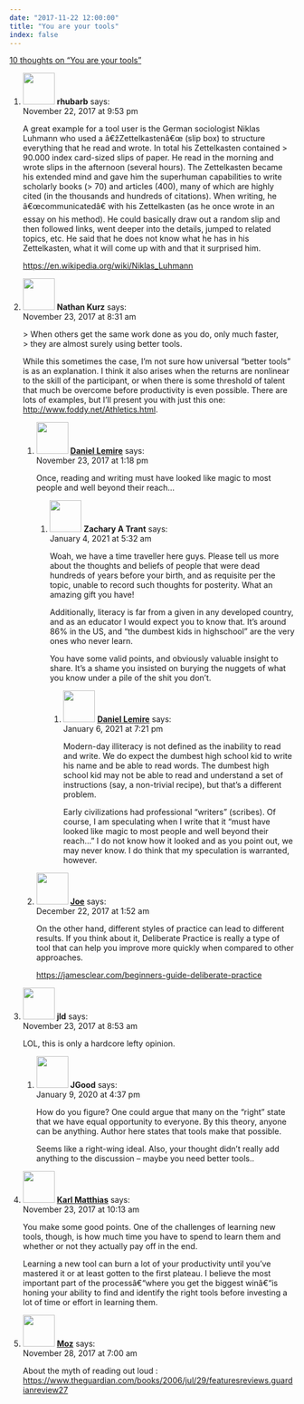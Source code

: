 ```yaml
---
date: "2017-11-22 12:00:00"
title: "You are your tools"
index: false
---
```


[10 thoughts on &ldquo;You are your tools&rdquo;](/lemire/blog/2017/11-22-you-are-your-tools)

<ol class="comment-list">
<li id="comment-291964" class="comment even thread-even depth-1">
<div class="comment-author vcard">
<img alt src="https://secure.gravatar.com/avatar/0ffc22f788659dfc126bf922562f9a7e?s=56&#038;d=mm&#038;r=g" srcset="https://secure.gravatar.com/avatar/0ffc22f788659dfc126bf922562f9a7e?s=112&#038;d=mm&#038;r=g 2x" class="avatar avatar-56 photo" height="56" width="56" decoding="async" /> <b class="fn">rhubarb</b> <span class="says">says:</span> </div>
<div class="comment-metadata"><time datetime="2017-11-22T21:53:41+00:00">November 22, 2017 at 9:53 pm</time></a> </div>
<div class="comment-content">
<p>A great example for a tool user is the German sociologist Niklas Luhmann who used a â€žZettelkastenâ€œ (slip box) to structure everything that he read and wrote. In total his Zettelkasten contained &gt; 90.000 index card-sized slips of paper. He read in the morning and wrote slips in the afternoon (several hours). The Zettelkasten became his extended mind and gave him the superhuman capabilities to write scholarly books (&gt; 70) and articles (400), many of which are highly cited (in the thousands and hundreds of citations). When writing, he â€œcommunicatedâ€ with his Zettelkasten (as he once wrote in an essay on his method). He could basically draw out a random slip and then followed links, went deeper into the details, jumped to related topics, etc. He said that he does not know what he has in his Zettelkasten, what it will come up with and that it surprised him.</p>
<p><a href="https://en.wikipedia.org/wiki/Niklas_Luhmann" rel="nofollow ugc">https://en.wikipedia.org/wiki/Niklas_Luhmann</a></p>
</div>
</li>
<li id="comment-292007" class="comment odd alt thread-odd thread-alt depth-1 parent">
<div class="comment-author vcard">
<img alt src="https://secure.gravatar.com/avatar/42db3b38e7ec7d5daa0813add239f16c?s=56&#038;d=mm&#038;r=g" srcset="https://secure.gravatar.com/avatar/42db3b38e7ec7d5daa0813add239f16c?s=112&#038;d=mm&#038;r=g 2x" class="avatar avatar-56 photo" height="56" width="56" decoding="async" /> <b class="fn">Nathan Kurz</b> <span class="says">says:</span> </div>
<div class="comment-metadata"><time datetime="2017-11-23T08:31:03+00:00">November 23, 2017 at 8:31 am</time></a> </div>
<div class="comment-content">
<p>&gt; When others get the same work done as you do, only much faster,<br/>
&gt; they are almost surely using better tools.</p>
<p>While this sometimes the case, I&rsquo;m not sure how universal &ldquo;better tools&rdquo; is as an explanation. I think it also arises when the returns are nonlinear to the skill of the participant, or when there is some threshold of talent that much be overcome before productivity is even possible. There are lots of examples, but I&rsquo;ll present you with just this one: <a href="http://www.foddy.net/Athletics.html" rel="nofollow ugc">http://www.foddy.net/Athletics.html</a>.</p>
</div>
<ol class="children">
<li id="comment-292025" class="comment byuser comment-author-lemire bypostauthor even depth-2 parent">
<div class="comment-author vcard">
<img alt src="https://secure.gravatar.com/avatar/2ca999bef9535950f5b84281a4dab006?s=56&#038;d=mm&#038;r=g" srcset="https://secure.gravatar.com/avatar/2ca999bef9535950f5b84281a4dab006?s=112&#038;d=mm&#038;r=g 2x" class="avatar avatar-56 photo" height="56" width="56" loading="lazy" decoding="async" /> <b class="fn"><a href="https://lemire.me/en/" class="url" rel="ugc">Daniel Lemire</a></b> <span class="says">says:</span> </div>
<div class="comment-metadata"><time datetime="2017-11-23T13:18:20+00:00">November 23, 2017 at 1:18 pm</time></a> </div>
<div class="comment-content">
<p>Once, reading and writing must have looked like magic to most people and well beyond their reach&#8230;</p>
</div>
<ol class="children">
<li id="comment-564810" class="comment odd alt depth-3 parent">
<div class="comment-author vcard">
<img alt src="https://secure.gravatar.com/avatar/5bf6460b8eacc0c33c96bcfa07205e56?s=56&#038;d=mm&#038;r=g" srcset="https://secure.gravatar.com/avatar/5bf6460b8eacc0c33c96bcfa07205e56?s=112&#038;d=mm&#038;r=g 2x" class="avatar avatar-56 photo" height="56" width="56" loading="lazy" decoding="async" /> <b class="fn">Zachary A Trant</b> <span class="says">says:</span> </div>
<div class="comment-metadata"><time datetime="2021-01-04T05:32:46+00:00">January 4, 2021 at 5:32 am</time></a> </div>
<div class="comment-content">
<p>Woah, we have a time traveller here guys. Please tell us more about the thoughts and beliefs of people that were dead hundreds of years before your birth, and as requisite per the topic, unable to record such thoughts for posterity. What an amazing gift you have!</p>
<p>Additionally, literacy is far from a given in any developed country, and as an educator I would expect you to know that. It&rsquo;s around 86% in the US, and &ldquo;the dumbest kids in highschool&rdquo; are the very ones who never learn.</p>
<p>You have some valid points, and obviously valuable insight to share. It&rsquo;s a shame you insisted on burying the nuggets of what you know under a pile of the shit you don&rsquo;t.</p>
</div>
<ol class="children">
<li id="comment-565378" class="comment byuser comment-author-lemire bypostauthor even depth-4">
<div class="comment-author vcard">
<img alt src="https://secure.gravatar.com/avatar/2ca999bef9535950f5b84281a4dab006?s=56&#038;d=mm&#038;r=g" srcset="https://secure.gravatar.com/avatar/2ca999bef9535950f5b84281a4dab006?s=112&#038;d=mm&#038;r=g 2x" class="avatar avatar-56 photo" height="56" width="56" loading="lazy" decoding="async" /> <b class="fn"><a href="https://lemire.me/en/" class="url" rel="ugc">Daniel Lemire</a></b> <span class="says">says:</span> </div>
<div class="comment-metadata"><time datetime="2021-01-06T19:21:56+00:00">January 6, 2021 at 7:21 pm</time></a> </div>
<div class="comment-content">
<p>Modern-day illiteracy is not defined as the inability to read and write. We do expect the dumbest high school kid to write his name and be able to read words. The dumbest high school kid may not be able to read and understand a set of instructions (say, a non-trivial recipe), but that&rsquo;s a different problem.</p>
<p>Early civilizations had professional &ldquo;writers&rdquo; (scribes). Of course, I am speculating when I write that it &ldquo;must have looked like magic to most people and well beyond their reach…&rdquo; I do not know how it looked and as you point out, we may never know. I do think that my speculation is warranted, however.</p>
</div>
</li>
</ol>
</li>
</ol>
</li>
<li id="comment-293835" class="comment odd alt depth-2">
<div class="comment-author vcard">
<img alt src="https://secure.gravatar.com/avatar/f6019c48fc1cec3f2a076560d0ec1467?s=56&#038;d=mm&#038;r=g" srcset="https://secure.gravatar.com/avatar/f6019c48fc1cec3f2a076560d0ec1467?s=112&#038;d=mm&#038;r=g 2x" class="avatar avatar-56 photo" height="56" width="56" loading="lazy" decoding="async" /> <b class="fn"><a href="https://joeyespo.com" class="url" rel="ugc external nofollow">Joe</a></b> <span class="says">says:</span> </div>
<div class="comment-metadata"><time datetime="2017-12-22T01:52:38+00:00">December 22, 2017 at 1:52 am</time></a> </div>
<div class="comment-content">
<p>On the other hand, different styles of practice can lead to different results. If you think about it, Deliberate Practice is really a type of tool that can help you improve more quickly when compared to other<br/>
approaches.</p>
<p><a href="https://jamesclear.com/beginners-guide-deliberate-practice" rel="nofollow ugc">https://jamesclear.com/beginners-guide-deliberate-practice</a></p>
</div>
</li>
</ol>
</li>
<li id="comment-292009" class="comment even thread-even depth-1 parent">
<div class="comment-author vcard">
<img alt src="https://secure.gravatar.com/avatar/988ac6d9ab01c62c26ca83981a0e5e9a?s=56&#038;d=mm&#038;r=g" srcset="https://secure.gravatar.com/avatar/988ac6d9ab01c62c26ca83981a0e5e9a?s=112&#038;d=mm&#038;r=g 2x" class="avatar avatar-56 photo" height="56" width="56" loading="lazy" decoding="async" /> <b class="fn">jld</b> <span class="says">says:</span> </div>
<div class="comment-metadata"><time datetime="2017-11-23T08:53:37+00:00">November 23, 2017 at 8:53 am</time></a> </div>
<div class="comment-content">
<p>LOL, this is only a hardcore lefty opinion.</p>
</div>
<ol class="children">
<li id="comment-483547" class="comment odd alt depth-2">
<div class="comment-author vcard">
<img alt src="https://secure.gravatar.com/avatar/b958be1f3a4a9743998ab2ea51d9c945?s=56&#038;d=mm&#038;r=g" srcset="https://secure.gravatar.com/avatar/b958be1f3a4a9743998ab2ea51d9c945?s=112&#038;d=mm&#038;r=g 2x" class="avatar avatar-56 photo" height="56" width="56" loading="lazy" decoding="async" /> <b class="fn">JGood</b> <span class="says">says:</span> </div>
<div class="comment-metadata"><time datetime="2020-01-09T16:37:02+00:00">January 9, 2020 at 4:37 pm</time></a> </div>
<div class="comment-content">
<p>How do you figure? One could argue that many on the &ldquo;right&rdquo; state that we have equal opportunity to everyone. By this theory, anyone can be anything. Author here states that tools make that possible.</p>
<p>Seems like a right-wing ideal. Also, your thought didn&rsquo;t really add anything to the discussion &#8211; maybe you need better tools..</p>
</div>
</li>
</ol>
</li>
<li id="comment-292013" class="comment even thread-odd thread-alt depth-1">
<div class="comment-author vcard">
<img alt src="https://secure.gravatar.com/avatar/5abbfc658e30ee14d25fd63fabed6d87?s=56&#038;d=mm&#038;r=g" srcset="https://secure.gravatar.com/avatar/5abbfc658e30ee14d25fd63fabed6d87?s=112&#038;d=mm&#038;r=g 2x" class="avatar avatar-56 photo" height="56" width="56" loading="lazy" decoding="async" /> <b class="fn"><a href="http://relistan.com" class="url" rel="ugc external nofollow">Karl Matthias</a></b> <span class="says">says:</span> </div>
<div class="comment-metadata"><time datetime="2017-11-23T10:13:07+00:00">November 23, 2017 at 10:13 am</time></a> </div>
<div class="comment-content">
<p>You make some good points. One of the challenges of learning new tools, though, is how much time you have to spend to learn them and whether or not they actually pay off in the end. </p>
<p>Learning a new tool can burn a lot of your productivity until you&rsquo;ve mastered it or at least gotten to the first plateau. I believe the most important part of the processâ€“where you get the biggest winâ€“is honing your ability to find and identify the right tools before investing a lot of time or effort in learning them.</p>
</div>
</li>
<li id="comment-292342" class="comment odd alt thread-even depth-1">
<div class="comment-author vcard">
<img alt src="https://secure.gravatar.com/avatar/c7a589568e5e6933fdebf4f0e2fc433f?s=56&#038;d=mm&#038;r=g" srcset="https://secure.gravatar.com/avatar/c7a589568e5e6933fdebf4f0e2fc433f?s=112&#038;d=mm&#038;r=g 2x" class="avatar avatar-56 photo" height="56" width="56" loading="lazy" decoding="async" /> <b class="fn"><a href="http://blog.innovimax.fr" class="url" rel="ugc external nofollow">Moz</a></b> <span class="says">says:</span> </div>
<div class="comment-metadata"><time datetime="2017-11-28T07:00:12+00:00">November 28, 2017 at 7:00 am</time></a> </div>
<div class="comment-content">
<p>About the myth of reading out loud : <a href="https://www.theguardian.com/books/2006/jul/29/featuresreviews.guardianreview27" rel="nofollow ugc">https://www.theguardian.com/books/2006/jul/29/featuresreviews.guardianreview27</a></p>
</div>
</li>
</ol>
